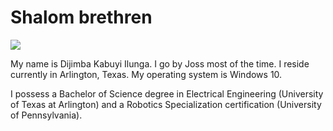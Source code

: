 # Shalom brethren
![](C:\Users\dijim\Downloads\7452386316_928c2b552d_b.jpg)

My name is Dijimba Kabuyi Ilunga. I go by Joss most of the time. I reside currently in Arlington, Texas. My operating system is Windows 10.

I possess a Bachelor of Science degree in Electrical Engineering (University of Texas at Arlington) and a Robotics Specialization certification (University of Pennsylvania).
